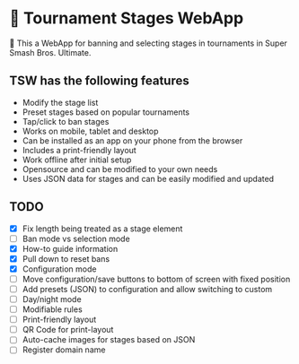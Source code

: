 # :iphone: Tournament Stages WebApp  
:wave: This a WebApp for banning and selecting stages in tournaments in Super Smash Bros. Ultimate.

## TSW has the following features
- Modify the stage list
- Preset stages based on popular tournaments
- Tap/click to ban stages
- Works on mobile, tablet and desktop
- Can be installed as an app on your phone from the browser
- Includes a print-friendly layout
- Work offline after initial setup
- Opensource and can be modified to your own needs
- Uses JSON data for stages and can be easily modified and updated
 

## TODO
- [X] Fix length being treated as a stage element
- [ ] Ban mode vs selection mode
- [X] How-to guide information
- [X] Pull down to reset bans
- [X] Configuration mode
- [ ] Move configuration/save buttons to bottom of screen with fixed position
- [ ] Add presets (JSON) to configuration and allow switching to custom
- [ ] Day/night mode
- [ ] Modifiable rules
- [ ] Print-friendly layout
- [ ] QR Code for print-layout
- [ ] Auto-cache images for stages based on JSON
- [ ] Register domain name
